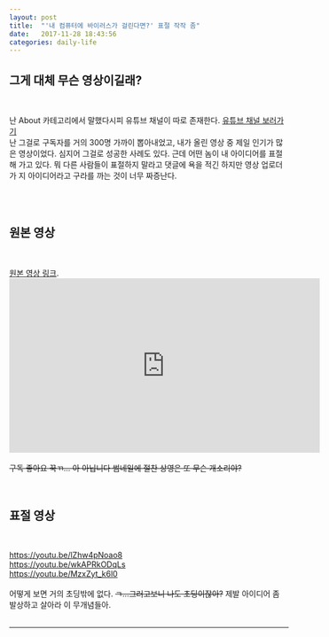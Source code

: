 ```yaml
---
layout: post
title:  "'내 컴퓨터에 바이러스가 걸린다면?' 표절 작작 좀"
date:   2017-11-28 18:43:56
categories: daily-life
---
```


<h2>그게 대체 무슨 영상이길래?</h2><br>
<p>난 About 카테고리에서 말했다시피 유튜브 채널이 따로 존재한다. <a href="https://www.youtube.com/channel/UCWSMygIRyrcQDR6ivbJkp1w" target="_blank">유튜브 채널 보러가기</a><br>
난 그걸로 구독자를 거의 300명 가까이 뽑아내었고, 내가 올린 영상 중 제일 인기가 많은 영상이었다. 심지어 그걸로 성공한 사례도 있다. 근데 어떤 놈이 내 아이디어를 표절해 가고 있다. 뭐 다른 사람들이 표절하지 말라고 댓글에 욕을 적긴 하지만 영상 업로더가 지 아이디어라고 구라를 까는 것이 너무 짜증난다.</p><br><br>

<h2>원본 영상</h2><br>
<p><a href="https://youtu.be/lZhw4pNoao8" target="_blank">원본 영상 링크</a>.
<br>
	<iframe width="560" height="315" src="https://www.youtube.com/embed/lZhw4pNoao8" frameborder="0" gesture="media" allow="encrypted-media" allowfullscreen></iframe><del><br>구독 좋아요 꾹ㄲ... 아 아닙니다 썸네일에 절찬 상영은 또 무슨 개소리야?</del></p><br>
<h2>표절 영상</h2><br>
<p><a href="https://youtu.be/lZhw4pNoao8" target="_blank">https://youtu.be/lZhw4pNoao8</a><br>
<a href="https://youtu.be/wkAPRkODqLs" target="_blank">https://youtu.be/wkAPRkODqLs</a><br>
<a href="https://youtu.be/MzxZyt_k6l0" target="_blank">https://youtu.be/MzxZyt_k6l0</a><br><br>
어떻게 보면 거의 초딩밖에 없다. <del>ㄱ...그러고보니 나도 초딩이잖아?</del> 제발 아이디어 좀 발상하고 살아라 이 무개념들아. 
<br><br>
<hr id="line">
<br><br><br><br><br>




	

